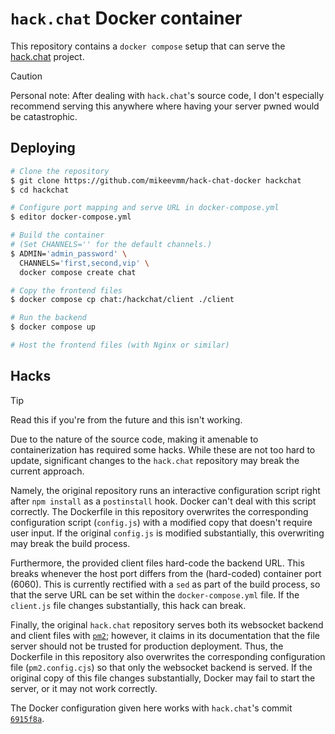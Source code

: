 # `hack.chat` Docker container

This repository contains a `docker compose` setup that can serve the
[hack.chat][hack.chat] project.

> [!CAUTION]
> Personal note: After dealing with `hack.chat`'s source code, I don't
> especially recommend serving this anywhere where having your server
> pwned would be catastrophic.


## Deploying

```bash
# Clone the repository
$ git clone https://github.com/mikeevmm/hack-chat-docker hackchat
$ cd hackchat

# Configure port mapping and serve URL in docker-compose.yml
$ editor docker-compose.yml

# Build the container
# (Set CHANNELS='' for the default channels.)
$ ADMIN='admin_password' \
  CHANNELS='first,second,vip' \
  docker compose create chat

# Copy the frontend files
$ docker compose cp chat:/hackchat/client ./client

# Run the backend
$ docker compose up

# Host the frontend files (with Nginx or similar)
```

## Hacks

> [!TIP]
> Read this if you're from the future and this isn't working.

Due to the nature of the source code, making it amenable to containerization
has required some hacks. While these are not too hard to update, significant
changes to the `hack.chat` repository may break the current approach.

Namely, the original repository runs an interactive configuration script right
after `npm install` as a `postinstall` hook. Docker can't deal with this script
correctly. The Dockerfile in this repository overwrites the corresponding
configuration script (`config.js`) with a modified copy that doesn't require
user input. If the original `config.js` is modified substantially, this
overwriting may break the build process.

Furthermore, the provided client files hard-code the backend URL. This breaks
whenever the host port differs from the (hard-coded) container port (6060).
This is currently rectified with a `sed` as part of the build process, so that
the serve URL can be set within the `docker-compose.yml` file. If the
`client.js` file changes substantially, this hack can break.

Finally, the original `hack.chat` repository serves both its websocket backend
and client files with [`pm2`][pm2]; however, it claims in its documentation that
the file server should not be trusted for production deployment. Thus, the
Dockerfile in this repository also overwrites the corresponding configuration
file (`pm2.config.cjs`) so that only the websocket backend is served. If the
original copy of this file changes substantially, Docker may fail to start the
server, or it may not work correctly.

The Docker configuration given here works with `hack.chat`'s commit
[`6915f8a`][6915f8a].

[hack.chat]: https://github.com/hack-chat/main
[6915f8a]: https://github.com/hack-chat/main/commit/6915f8a543e2480f251559a4ad5fde2c2d82bd75
[pm2]: https://pm2.keymetrics.io/
